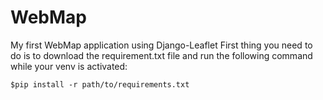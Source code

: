 # WebMap
My first WebMap application using Django-Leaflet
First thing you need to do is to download the requirement.txt file and run the following command while your venv is activated:
	
	$pip install -r path/to/requirements.txt
